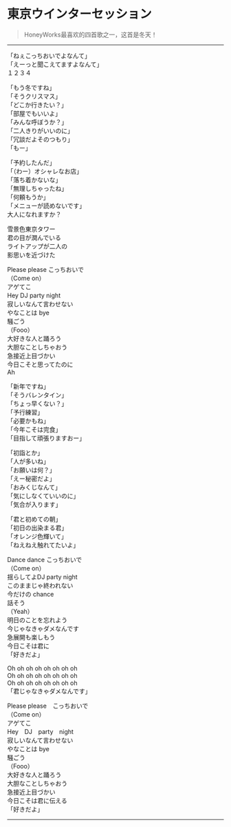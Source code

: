 # 東京ウインターセッション

> HoneyWorks最喜欢的四首歌之一，这首是冬天！

---

<div class='lyrics'>

<p>
「ねぇこっちおいでよなんて」</br>
「えーっと聞こえてますよなんて」</br>
１２３４</br>
</p>

<p>
「もう冬ですね」</br>
「そうクリスマス」</br>
「どこか行きたい？」</br>
「部屋でもいいよ」</br>
「みんな呼ぼうか？」</br>
「二人きりがいいのに」</br>
「冗談だよそのつもり」</br>
「もー」</br>
</p>

<p>
「予約したんだ」</br>
「（わー）オシャレなお店」</br>
「落ち着かないな」</br>
「無理しちゃったね」</br>
「何頼もうか」</br>
「メニューが読めないです」</br>
大人になれますか？</br>
</p>

<p>
雪景色東京タワー</br>
君の目が潤んでいる</br>
ライトアップが二人の</br>
影思いを近づけた</br>
</p>

<p>
Please please こっちおいで</br>
（Come on）</br>
アゲてこ</br>
Hey DJ party night　</br>
寂しいなんて言わせない</br>
やなことは bye</br>
騒ごう</br>
（Fooo）</br>
大好きな人と踊ろう</br>
大胆なことしちゃおう</br>
急接近上目づかい</br>
今日こそと思ってたのに</br>
Ah</br>
</p>

<p>
「新年ですね」</br>
「そうバレンタイン」</br>
「ちょっ早くない？」</br>
「予行練習」</br>
「必要かもね」</br>
「今年こそは完食」</br>
「目指して頑張りますおー」</br>
</p>

<p>
「初詣とか」</br>
「人が多いね」</br>
「お願いは何？」</br>
「えー秘密だよ」</br>
「おみくじなんて」</br>
「気にしなくていいのに」</br>
「気合が入ります」</br>
</p>

<p>
「君と初めての朝」</br>
「初日の出染まる君」</br>
「オレンジ色輝いて」</br>
「ねえねえ触れてたいよ」</br>
</p>

<p>
Dance dance こっちおいで</br>
（Come on）</br>
揺らしてよDJ party night</br>
このままじゃ終われない</br>
今だけの chance</br>
話そう</br>
（Yeah）</br>
明日のことを忘れよう</br>
今じゃなきゃダメなんです</br>
急展開も楽しもう</br>
今日こそは君に</br>
「好きだよ」</br>
</p>

<p>
Oh oh oh oh oh oh oh oh</br>
Oh oh oh oh oh oh oh oh</br>
Oh oh oh oh oh oh oh oh</br>
「君じゃなきゃダメなんです」</br>
</p>

<p>
Please please　こっちおいで</br>
（Come on）</br>
アゲてこ</br>
Hey　DJ　party　night</br>
寂しいなんて言わせない</br>
やなことは bye</br>
騒ごう</br>
（Fooo）</br>
大好きな人と踊ろう</br>
大胆なことしちゃおう</br>
急接近上目づかい</br>
今日こそは君に伝える</br>
「好きだよ」</br>
</p>

</div>

---